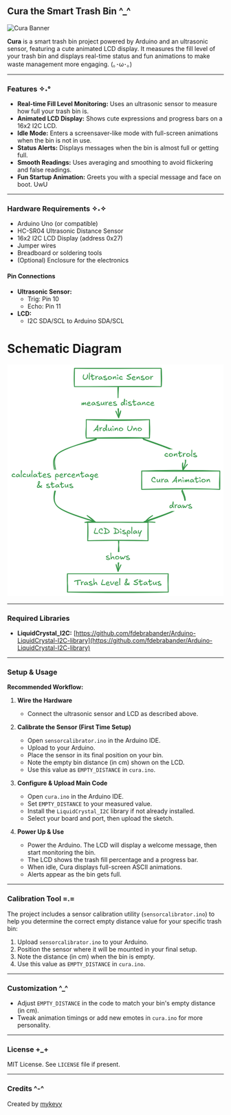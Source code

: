 ## Cura the Smart Trash Bin ^_^

![Cura Banner](Image/Cura.png)

**Cura** is a smart trash bin project powered by Arduino and an ultrasonic sensor, featuring a cute animated LCD display. It measures the fill level of your trash bin and displays real-time status and fun animations to make waste management more engaging. (｡･ω･｡)

---

### Features ✧˖°
- **Real-time Fill Level Monitoring:** Uses an ultrasonic sensor to measure how full your trash bin is.
- **Animated LCD Display:** Shows cute expressions and progress bars on a 16x2 I2C LCD.
- **Idle Mode:** Enters a screensaver-like mode with full-screen animations when the bin is not in use.
- **Status Alerts:** Displays messages when the bin is almost full or getting full.
- **Smooth Readings:** Uses averaging and smoothing to avoid flickering and false readings.
- **Fun Startup Animation:** Greets you with a special message and face on boot. UwU

---

### Hardware Requirements ✧˖✧
- Arduino Uno (or compatible)
- HC-SR04 Ultrasonic Distance Sensor
- 16x2 I2C LCD Display (address 0x27)
- Jumper wires
- Breadboard or soldering tools
- (Optional) Enclosure for the electronics

#### Pin Connections
- **Ultrasonic Sensor:**
  - Trig: Pin 10
  - Echo: Pin 11
- **LCD:**
  - I2C SDA/SCL to Arduino SDA/SCL

# Schematic Diagram
![Schematic Diagram](Image/SCH.png)

---

### Required Libraries 
- **LiquidCrystal_I2C:** [https://github.com/fdebrabander/Arduino-LiquidCrystal-I2C-library](https://github.com/fdebrabander/Arduino-LiquidCrystal-I2C-library)

---


### Setup & Usage

**Recommended Workflow:**

1. **Wire the Hardware**
   - Connect the ultrasonic sensor and LCD as described above.

2. **Calibrate the Sensor (First Time Setup)**
   - Open `sensorcalibrator.ino` in the Arduino IDE.
   - Upload to your Arduino.
   - Place the sensor in its final position on your bin.
   - Note the empty bin distance (in cm) shown on the LCD.
   - Use this value as `EMPTY_DISTANCE` in `cura.ino`.

3. **Configure & Upload Main Code**
   - Open `cura.ino` in the Arduino IDE.
   - Set `EMPTY_DISTANCE` to your measured value.
   - Install the `LiquidCrystal_I2C` library if not already installed.
   - Select your board and port, then upload the sketch.

4. **Power Up & Use**
   - Power the Arduino. The LCD will display a welcome message, then start monitoring the bin.
   - The LCD shows the trash fill percentage and a progress bar.
   - When idle, Cura displays full-screen ASCII animations.
   - Alerts appear as the bin gets full.

---

### Calibration Tool =.=
The project includes a sensor calibration utility (`sensorcalibrator.ino`) to help you determine the correct empty distance value for your specific trash bin:

1. Upload `sensorcalibrator.ino` to your Arduino.
2. Position the sensor where it will be mounted in your final setup.
3. Note the distance (in cm) when the bin is empty.
4. Use this value as `EMPTY_DISTANCE` in `cura.ino`.

---

### Customization ^_^
- Adjust `EMPTY_DISTANCE` in the code to match your bin's empty distance (in cm).
- Tweak animation timings or add new emotes in `cura.ino` for more personality.

---

### License +_+
MIT License. See `LICENSE` file if present.

---

### Credits ^-^
Created by [mykeyy](https://github.com/mykeyy)
